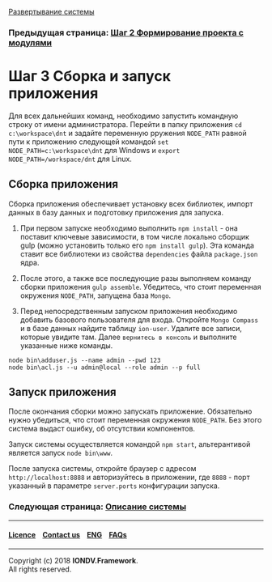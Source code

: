 [Развертывание системы](/docs/ru/1_system_deployment/)  

### Предыдущая страница: [Шаг 2 Формирование проекта с модулями](/docs/ru/1_system_deployment/step2_project_with_modules.md)

# Шаг 3 Cборка и запуск приложения

Для всех дальнейших команд, необходимо запустить командную строку от имени администратора. Перейти в папку приложения `cd c:\workspace\dnt` и задайте переменную рружения  `NODE_PATH` равной пути к приложению следующей командой `set NODE_PATH=c:\workspace\dnt` для Windows и `export NODE_PATH=/workspace/dnt` для Linux.

## Сборка приложения

Сборка приложения обеспечивает установку всех библиотек, импорт данных в базу данных и подготовку приложения для запуска.

1. При первом запуске необходимо выполнить `npm install` - она поставит ключевые зависимости, в том числе локально сборщик gulp (можно установить только его `npm install gulp`). Эта команда ставит все библиотеки из свойства `dependencies` файла `package.json` ядра.

2. После этого, а также все последующие разы выполняем команду сборки приложения `gulp assemble`. Убедитесь, что стоит переменная окружения `NODE_PATH`, запущена база `Mongo`.

3. Перед непосредственным запуском приложения необходимо добавить базового пользователя для входа. Откройте `Mongo Compass` и в базе данных найдите таблицу `ion-user`. Удалите все записи, которые увидите там. Далее `вернитесь в консоль` и выполните указанные ниже команды. 

```
node bin\adduser.js --name admin --pwd 123
node bin\acl.js --u admin@local --role admin --p full
```

## Запуск приложения

После окончания сборки можно запускать приложение. Обязательно нужно убедиться, что стоит переменная окружения `NODE_PATH`. Без этого система выдаст ошибку, об отсутствии компонентов.

Запуск системы осуществляется командой `npm start`, альтерантивой является запуск `node bin\www`.

После запуска системы, откройте браузер с адресом `http://localhost:8888` и авторизуйтесь в приложении, где `8888` - порт указанный в параметре `server.ports` конфигурации запуска. 

### Следующая страница: [Описание системы](/docs/ru/2_system_description/metadata_structure/meta_sheme.md) 
--------------------------------------------------------------------------  


 #### [Licence](/LICENCE.md) &ensp;  [Contact us](https://iondv.ru/index.html) &ensp;  [ENG](/docs/en/1_system_deployment/step3_building_and_running.md)   &ensp; [FAQs](/faqs.md)          



--------------------------------------------------------------------------  

Copyright (c) 2018 **IONDV.Framework**.  
All rights reserved.  


